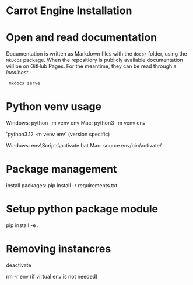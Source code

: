 # Carrot Engine Installation

# Open and read documentation

Documentation is written as Markdown files with the `docs/` folder, using the `MkDocs` package. When the repositiory is publicly avaliable documentation will be on GitHub Pages. For the meantime, they can be read through a *localhost*.
```sh
 mkdocs serve
```

# Python venv usage
Windows: python -m venv env 
Mac: python3 -m venv env

'python3.12 -m venv env' (version specific)

Windows: env\Scripts\activate.bat
Mac: source env/bin/activate/


# Package management
install packages: pip install -r requirements.txt


# Setup python package module
pip install -e .


# Removing instancres

deactivate 

rm -r env (if virtual env is not needed)



